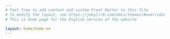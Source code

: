 ```yaml
---
# Feel free to add content and custom Front Matter to this file.
# To modify the layout, see https://jekyllrb.com/docs/themes/#overriding-theme-defaults
# This is home page for the English version of the website

layout: home/home-en
---
```

